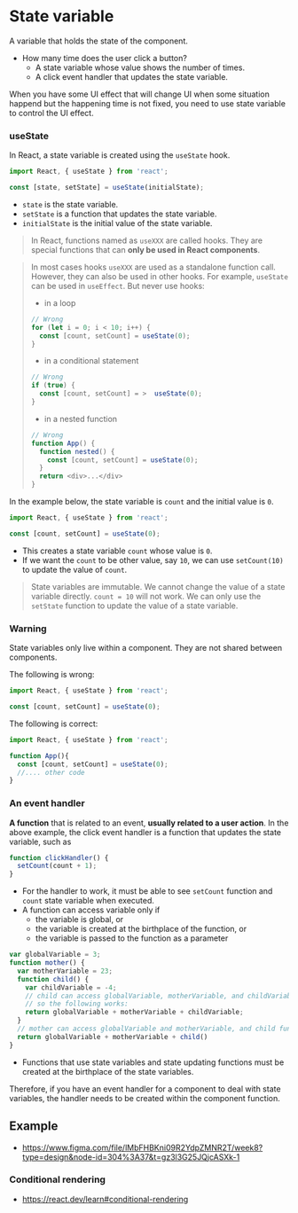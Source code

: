 # State variable

A variable that holds the state of the component. 

  * How many time does the user click a button?
    * A state variable whose value shows the number of times.
    * A click event handler that updates the state variable.

When you have some UI effect that will change UI when some situation happend but the happening time is not fixed, you need to use state variable to control the UI effect.

### useState

In React, a state variable is created using the `useState` hook.

```js
import React, { useState } from 'react';

const [state, setState] = useState(initialState);
```

  * `state` is the state variable.
  * `setState` is a function that updates the state variable.
  * `initialState` is the initial value of the state variable.

> In React, functions named as `useXXX` are called hooks. They are special functions that can **only be used in React components**.

> In most cases hooks `useXXX` are used as a standalone function call. However, they can also be used in other hooks. For example, `useState` can be used in `useEffect`. But never use hooks:
>  * in a loop
>  ```js
>  // Wrong
>  for (let i = 0; i < 10; i++) {
>    const [count, setCount] = useState(0);
>  }
>  ```
>  * in a conditional statement
>  ```js
>  // Wrong
>  if (true) {
>    const [count, setCount] = >  useState(0);
>  }
>  ```
>  * in a nested function
> ```js
> // Wrong
> function App() {
>   function nested() {
>     const [count, setCount] = useState(0);
>   }
>   return <div>...</div>
> }


In the example below, the state variable is `count` and the initial value is `0`.

```js
import React, { useState } from 'react';

const [count, setCount] = useState(0);
```
   
  * This creates a state variable `count` whose value is `0`.
  * If we want the `count` to be other value, say `10`, we can use  `setCount(10)` to update the value of `count`.

> State variables are immutable. We cannot change the value of a state variable directly. `count = 10` will not work. 
> We can only use the `setState` function to update the value of a state variable.

### Warning

State variables only live within a component. They are not shared between components. 

The following is wrong:
```js
import React, { useState } from 'react';

const [count, setCount] = useState(0);
```

The following is correct:
```js
import React, { useState } from 'react';

function App(){
  const [count, setCount] = useState(0);
  //.... other code
}
```

### An event handler 

**A function** that is related to an event, **usually related to a user action**. In the above example, the click event handler is a function that updates the state variable, such as

```js
function clickHandler() {
  setCount(count + 1);
}
```

   * For the handler to work, it must be able to see `setCount` function and `count` state variable when executed.
   * A function can access variable only if 
     * the variable is global, or
     * the variable is created at the birthplace of the function, or
     * the variable is passed to the function as a parameter

```js
var globalVariable = 3;
function mother() {
  var motherVariable = 23;
  function child() {
    var childVariable = -4;
    // child can access globalVariable, motherVariable, and childVariable
    // so the following works:
    return globalVariable + motherVariable + childVariable;
  }
  // mother can access globalVariable and motherVariable, and child function but not childVariable
  return globalVariable + motherVariable + child()
}

```

  * Functions that use state variables and state updating functions must be created at the birthplace of the state variables.

Therefore, if you have an event handler for a component to deal with state variables, the handler needs to be created within the component function.

## Example

  * <https://www.figma.com/file/lMbFHBKni09R2YdpZMNR2T/week8?type=design&node-id=304%3A37&t=gz3l3G25JQjcASXk-1>

### Conditional rendering

  * <https://react.dev/learn#conditional-rendering>

